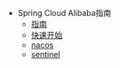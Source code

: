 - Spring Cloud Alibaba指南
  - [指南](/spring-cloud-alibaba/README.md )
  - [快速开始](/spring-cloud-alibaba/开发手册.md)
  - [nacos](/spring-cloud-alibaba/nacos/README.md )
  - [sentinel](/spring-cloud-alibaba/sentinel/README.md )
  

